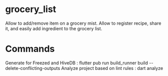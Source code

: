 # grocery_list

Allow to add/remove item on a grocery mist.
Allow to register recipe, share it, and easily add ingredient to the grocery list.

# Commands
Generate for Freezed and HiveDB : flutter pub run build_runner build --delete-conflicting-outputs
Analyze project based on lint rules : dart analyze